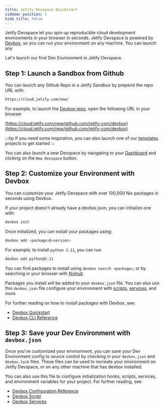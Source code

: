 ```yaml
---
title: Jetify Devspace Quickstart
sidebar_position: 1
hide_title: false
---
```


Jetify Devspace let you spin up reproducible cloud development environments in your browser in seconds. Jetify Devspace is powered by [Devbox](/devbox/docs), so you can run your environment on any machine. You can launch any

Let's launch our first Dev Environment in Jetify Devspace.

## Step 1: Launch a Sandbox from Github

You can launch any Github Repo in a Jetify Sandbox by prepend the repo URL with:

```bash
https://cloud.jetify.com/new/
```

For example, to launch the [Devbox repo](https://github.com/jetify-com/devbox), open the following URL in your browser

  [https://cloud.jetify.com/new/github.com/jetify-com/devbox](https://cloud.jetify.com/new/github.com/jetify-com/devbox)

:::tip
  If you need some inspiration, you can also launch one of our [templates](/devbox/docs/devbox_examples) projects to get started
:::

You can also launch a new Devspace by navigating to your [Dashboard](https://cloud.jetify.com/dashboard) and clicking on the `New Devspace` button.

## Step 2: Customize your Environment with Devbox

You can customize your Jetify Devspace with over 100,000 Nix packages in seconds using Devbox.

If your project doesn't already have a devbox.json, you can initialize one with:

```bash
devbox init
```

Once initialized, you can install your packages using:

```bash
devbox add <package>@<version>
```

For example, to install `python 3.11`, you can run:

```bash
devbox add python@3.11
```

You can find packages to install using `devbox search <package>`, or by searching in your browser with [Nixhub](https://www.nixhub.io)

Packages you install will be added to your `devbox.json` file. You can also use this `devbox.json` file configure your environment with [scripts](/devbox/docs/guides/scripts), [services](/devbox/docs/guides/services), and more

For further reading on how to install packages with Devbox, see:

* [Devbox Quickstart](/devbox/docs/quickstart)
* [Devbox CLI Reference](/devbox/docs/cli_reference/devbox)

## Step 3: Save your Dev Environment with `devbox.json`

Once you've customized your environment, you can save your Dev Environment config to source control by checking in your `devbox.json` and `devbox.lock` files. These files can be used to recreate your environment on Jetify Devspace, or on any other machine that has devbox installed.

You can also use this file to configure initialization hooks, scripts, services, and environment variables for your project. For further reading, see:

* [Devbox Configuration Reference](/devbox/docs/configuration)
* [Devbox Script](/devbox/docs/guides/scripts)
* [Devbox Services](/devbox/docs/guides/services)
